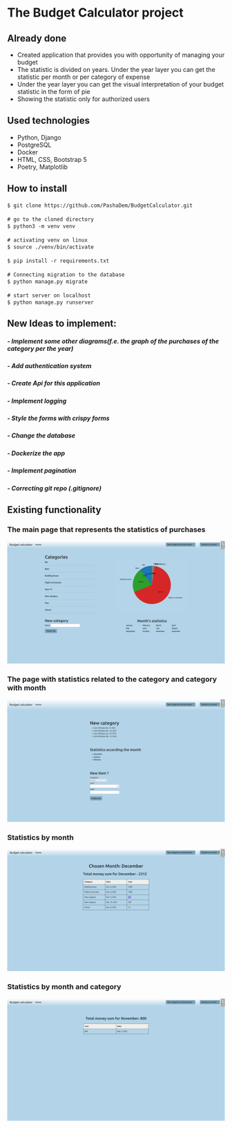 # The Budget Calculator project ##

## Already done

- Created application that provides you with opportunity of managing your budget
- The statistic is divided on years. Under the year layer you can get the statistic per month or per category of expense
- Under the year layer you can get the visual interpretation of your budget statistic in the form of pie
- Showing the statistic only for authorized users

## Used technologies

- Python, Django
- PostgreSQL
- Docker
- HTML, CSS, Bootstrap 5
- Poetry, Matplotlib

## How to install
    $ git clone https://github.com/PashaDem/BudgetCalculator.git

    # go to the cloned directory
    $ python3 -m venv venv
    
    # activating venv on linux
    $ source ./venv/bin/activate

    $ pip install -r requirements.txt

    # Connecting migration to the database
    $ python manage.py migrate

    # start server on localhost
    $ python manage.py runserver
## New Ideas to implement: ##
##### - Implement some other diagrams(f.e. the graph of the purchases of the category per the year) #####
##### - Add authentication system #####
##### - Create Api for this application #####
##### - Implement logging #####
##### - Style the forms with crispy forms #####
##### - Change the database #####
##### - Dockerize the app #####
##### - Implement pagination #####
##### - Correcting git repo (.gitignore)
## Existing functionality ##
### The main page that represents the statistics of purchases ###
![alternative text](calc_app/static/calc_app/img/category_list.png)
### The page with statistics related to the category and category with month ###
![alternative text](calc_app/static/calc_app/img/category_items.png)
### Statistics by month ###
![alternative text](calc_app/static/calc_app/img/month_stat.png)
### Statistics by month and category ###
![alternative text](calc_app/static/calc_app/img/category_month.png)
